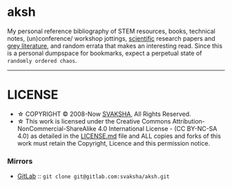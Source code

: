# aksh

My personal reference bibliography of STEM resources, books, technical notes, (un)conference/ workshop jottings, [scientific](https://en.wikipedia.org/wiki/Outline_of_science) research papers and [grey literature](https://en.wikipedia.org/wiki/Grey_literature), and random errata that makes an interesting read. Since this is a personal dumpspace for bookmarks, expect a perpetual state of `randomly ordered chaos`.


----

# LICENSE 
+ ☆ COPYRIGHT © 2008-Now [SVAKSHA](http://svaksha.com/pages/Bio), All Rights Reserved. 
+ ☆ This work is licensed under the Creative Commons Attribution-NonCommercial-ShareAlike 4.0 International License - (CC BY-NC-SA 4.0) as detailed in the [LICENSE.md](https://github.com/svaksha/aksh/blob/master/LICENSE.md) file and ALL copies and forks of this work must retain the Copyright, Licence and this permission notice.


### Mirrors
+ [GitLab](https://gitlab.com/svaksha/aksh) :: `git clone git@gitlab.com:svaksha/aksh.git`


